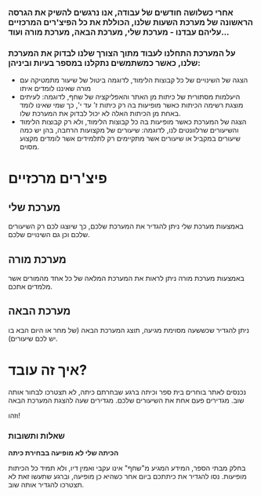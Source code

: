 ### אחרי כשלושה חודשים של עבודה, אנו נרגשים להשיק את הגרסה הראשונה של מערכת השעות שלנו, הכוללת את כל הפיצ'רים המרכזיים עליהם עבדנו - מערכת שלי, מערכת הבאה, מערכת מורה ועוד...

### על המערכת התחלנו לעבוד מתוך הצורך שלנו לבדוק את המערכת שלנו, כאשר כמשתמשים נתקלנו במספר בעיות וביניהן:

- הצגה של השינויים של כל קבוצות הלימוד, לדוגמה ביטול של שיעור מתמטיקה עם מורה שאיננו לומדים איתו
- היעלמות מסתורית של כיתות מן האתר והאפליקציה של שחף, לדוגמה: לעיתים מוצגת רשימה הכיתות כאשר מופיעות בה רק כיתות ז' עד י', כך שמי שאינו לומד באחת מן הכיתות האלה לא יכול לבדוק את המערכת שלו.
- הצגה של המערכת כאשר מופיעות בה כל קבוצות הלימוד, ולא רק קבוצות הלימוד והשיעורים שרלוונטים לנו, לדוגמה: שיעורים של מקצועות הרחבה, בהן יש כמה שיעורים במקביל או שיעורים אשר מתקיימים רק לתלמידים אשר לומדים מקצוע מסוים.

# פיצ'רים מרכזיים

## מערכת שלי

באמצעות מערכת שלי ניתן להגדיר את המערכת שלכם, כך שיוצגו לכם רק השיעורים שלכם וכן גם השינויים שלכם.

## מערכת מורה

באמצעות מערכת מורה ניתן לראות את המערכת המלאה של כל אחד מהמורים אשר מלמדים אתכם.

## מערכת הבאה

ניתן להגדיר שכששעה מסוימת מגיעה, תוצג המערכת הבאה (של מחר או היום הבא בו יש לכם שיעורים).

# איך זה עובד?

נכנסים לאתר
בוחרים בית ספר וכיתה ברגע שבחרתם כיתה, לא תצטרכו לבחור אותה שוב.
מגדירים פעם אחת את השיעורים שלכם.
מגדירים שעה להצגת המערכת הבאה

וזהו!

### שאלות ותשובות

**הכיתה שלי לא מופיעה בבחירת כיתה**

בחלק מבתי הספר, המידע המגיע מ"שחף" אינו עקבי ואמין דיו, ולא תמיד כל הכיתות מופיעות. נסו להגדיר את כיתתכם ביום אחר כשהיא כן מופיעה, וברגע שתעשו זאת לא תצטרכו להגדיר אותה שוב.
